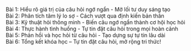Bài 1: Hiểu rõ giá trị của câu hỏi ngớ ngẩn - Mở lối tư duy sáng tạo  
Bài 2: Phân tích tâm lý lo sợ - Cách vượt qua định kiến bản thân  
Bài 3: Kỹ thuật hỏi thông minh - Biến câu ngớ ngẩn thành cơ hội học hỏi  
Bài 4: Thực hành tình huống - Tự tin đặt câu hỏi trong mọi hoàn cảnh  
Bài 5: Phản hồi và học hỏi từ câu hỏi - Tạo dựng sự tự tin lâu dài  
Bài 6: Tổng kết khóa học – Tự tin đặt câu hỏi, mở rộng tri thức!